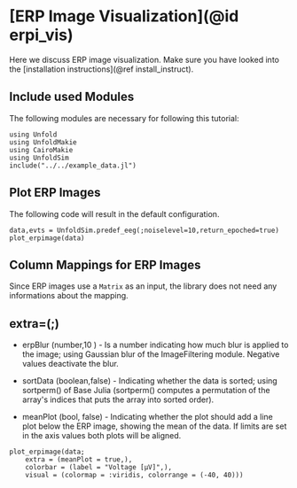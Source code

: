 # [ERP Image Visualization](@id erpi_vis)

Here we discuss ERP image visualization. 
Make sure you have looked into the [installation instructions](@ref install_instruct).

## Include used Modules
The following modules are necessary for following this tutorial:
```@example main
using Unfold
using UnfoldMakie
using CairoMakie
using UnfoldSim
include("../../example_data.jl")
```


## Plot ERP Images

The following code will result in the default configuration. 
```@example main
data,evts = UnfoldSim.predef_eeg(;noiselevel=10,return_epoched=true)
plot_erpimage(data)
```

## Column Mappings for ERP Images

Since ERP images use a `Matrix` as an input, the library does not need any informations about the mapping.

## extra=(;)
- erpBlur (number,10 ) - Is a number indicating how much blur is applied to the image; using Gaussian blur of the ImageFiltering module. Negative values deactivate the blur.

- sortData (boolean,false) - Indicating whether the data is sorted; using sortperm() of Base Julia 
(sortperm() computes a permutation of the array's indices that puts the array into sorted order). 


- meanPlot (bool, false) - Indicating whether the plot should add a line plot below the ERP image, showing the mean of the data. If limits are set in the axis values both plots will be aligned.

```@example main
plot_erpimage(data;
    extra = (meanPlot = true,),
    colorbar = (label = "Voltage [µV]",),
    visual = (colormap = :viridis, colorrange = (-40, 40)))

```
